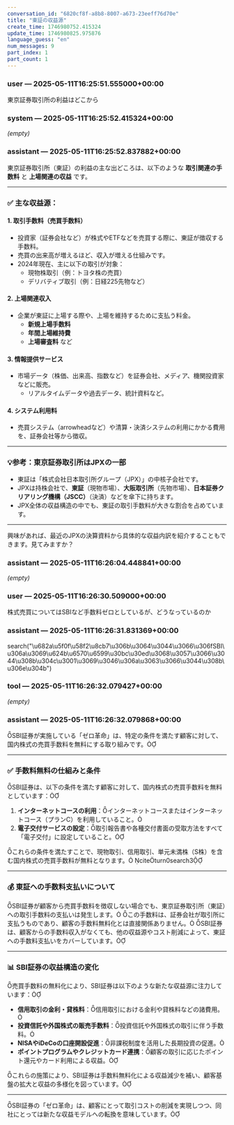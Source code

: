 ```yaml
---
conversation_id: "6820cf8f-a8b8-8007-a673-23eeff76d70e"
title: "東証の収益源"
create_time: 1746980752.415324
update_time: 1746980825.975876
language_guess: "en"
num_messages: 9
part_index: 1
part_count: 1
---
```


### user — 2025-05-11T16:25:51.555000+00:00

東京証券取引所の利益はどこから

### system — 2025-05-11T16:25:52.415324+00:00

_(empty)_

### assistant — 2025-05-11T16:25:52.837882+00:00

東京証券取引所（東証）の利益の主な出どころは、以下のような **取引関連の手数料** と **上場関連の収益** です。

---

### ✅ 主な収益源：

#### 1. **取引手数料（売買手数料）**
- 投資家（証券会社など）が株式やETFなどを売買する際に、東証が徴収する手数料。
- 売買の出来高が増えるほど、収入が増える仕組みです。
- 2024年現在、主に以下の取引が対象：
  - 現物株取引（例：トヨタ株の売買）
  - デリバティブ取引（例：日経225先物など）

#### 2. **上場関連収入**
- 企業が東証に上場する際や、上場を維持するために支払う料金。
  - **新規上場手数料**
  - **年間上場維持費**
  - **上場審査料** など

#### 3. **情報提供サービス**
- 市場データ（株価、出来高、指数など）を証券会社、メディア、機関投資家などに販売。
  - リアルタイムデータや過去データ、統計資料など。

#### 4. **システム利用料**
- 売買システム（arrowheadなど）や清算・決済システムの利用にかかる費用を、証券会社等から徴収。

---

### 💡参考：東京証券取引所はJPXの一部

- 東証は「株式会社日本取引所グループ（JPX）」の中核子会社です。
- JPXは持株会社で、**東証**（現物市場）、**大阪取引所**（先物市場）、**日本証券クリアリング機構（JSCC）**（決済）などを傘下に持ちます。
- JPX全体の収益構造の中でも、東証の取引手数料が大きな割合を占めています。

---

興味があれば、最近のJPXの決算資料から具体的な収益内訳を紹介することもできます。見てみますか？

### assistant — 2025-05-11T16:26:04.448841+00:00

_(empty)_

### user — 2025-05-11T16:26:30.509000+00:00

株式売買についてはSBIなど手数料ゼロとしているが、どうなっているのか

### assistant — 2025-05-11T16:26:31.831369+00:00

search("\u682a\u5f0f\u58f2\u8cb7\u306b\u3064\u3044\u3066\u306fSBI\u306a\u3069\u624b\u6570\u6599\u30bc\u30ed\u3068\u3057\u3066\u3044\u308b\u304c\u3001\u3069\u3046\u306a\u3063\u3066\u3044\u308b\u306e\u304b")

### tool — 2025-05-11T16:26:32.079427+00:00

_(empty)_

### assistant — 2025-05-11T16:26:32.079868+00:00

SBI証券が実施している「ゼロ革命」は、特定の条件を満たす顧客に対して、国内株式の売買手数料を無料にする取り組みです。

---

### ✅ 手数料無料の仕組みと条件

SBI証券は、以下の条件を満たす顧客に対して、国内株式の売買手数料を無料としています：

1. **インターネットコースの利用**：インターネットコースまたはインターネットコース（プランC）を利用していること。
2. **電子交付サービスの設定**：取引報告書や各種交付書面の受取方法をすべて「電子交付」に設定していること。

これらの条件を満たすことで、現物取引、信用取引、単元未満株（S株）を含む国内株式の売買手数料が無料となります。 citeturn0search3

---

### 💰 東証への手数料支払いについて

SBI証券が顧客から売買手数料を徴収しない場合でも、東京証券取引所（東証）への取引手数料の支払いは発生します。 この手数料は、証券会社が取引所に支払うものであり、顧客の手数料無料化とは直接関係ありません。 SBI証券は、顧客からの手数料収入がなくても、他の収益源やコスト削減によって、東証への手数料支払いをカバーしています。

---

### 📊 SBI証券の収益構造の変化

売買手数料の無料化により、SBI証券は以下のような新たな収益源に注力しています：

- **信用取引の金利・貸株料**：信用取引における金利や貸株料などの諸費用。
- **投資信託や外国株式の販売手数料**：投資信託や外国株式の取引に伴う手数料。
- **NISAやiDeCoの口座開設促進**：非課税制度を活用した長期投資の促進。
- **ポイントプログラムやクレジットカード連携**：顧客の取引に応じたポイント還元やカード利用による収益。

これらの施策により、SBI証券は手数料無料化による収益減少を補い、顧客基盤の拡大と収益の多様化を図っています。

---

SBI証券の「ゼロ革命」は、顧客にとって取引コストの削減を実現しつつ、同社にとっては新たな収益モデルへの転換を意味しています。
